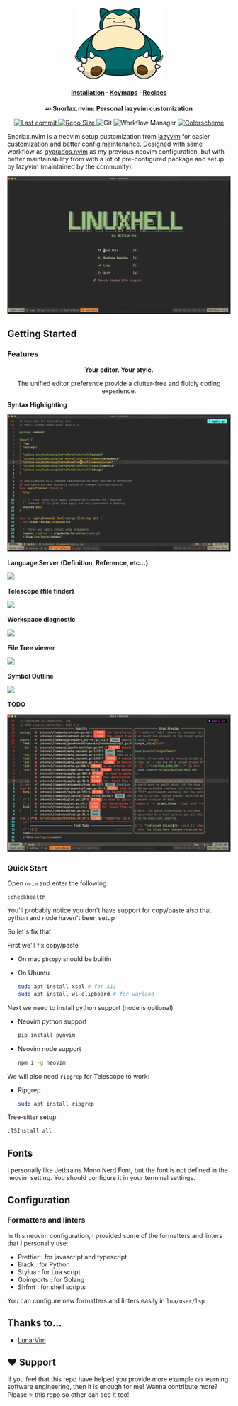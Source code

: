 <p align="center"><img width=200" src="./docs/snorlax.png"></p>

<h4 align="center">
  <a href="https://lazyvim.github.io/installation">Installation</a>
  ·
  <a href="https://lazyvim.github.io/configuration">Keymaps</a>
  ·
  <a href="https://lazyvim.github.io">Recipes</a>
</h4>

<p align="center"><b>💤 Snorlax.nvim: Personal lazyvim customization</b></p>

<p align="center">
  </p>

<div align="center"><p>
    <a href="https://github.com/william9923/snorlax.nvim/pulse">
      <img alt="Last commit" src="https://img.shields.io/github/last-commit/william9923/snorlax.nvim?style=for-the-badge&logo=starship&color=8bd5ca&logoColor=D9E0EE&labelColor=302D41"/>
    </a>
    <a href="https://github.com/william9923/snorlax.nvim">
      <img alt="Repo Size" src="https://img.shields.io/github/repo-size/william9923/snorlax.nvim?color=%23DDB6F2&label=SIZE&logo=codesandbox&style=for-the-badge&logoColor=D9E0EE&labelColor=302D41" />
    </a>
    <img alt="Git" src="https://img.shields.io/badge/git-lazygit-pink?style=for-the-badge&logo=git" />
    <img alt="Workflow Manager" src="https://img.shields.io/badge/multiplexer-tmux-1BB91F?style=for-the-badge&logo=tmux" />
    <a href="https://github.com/ellisonleao/gruvbox.nvim">
     <img alt="Colorscheme"
     src="https://img.shields.io/badge/color-gruvbox-brown?style=for-the-badge" />
    </a>
</p></div>

<p >Snorlax.nvim is a neovim setup customization from <a href="https://github.com/LazyVim/LazyVim">lazyvim</a> for easier customization and better config maintenance. Designed with same workflow as <a href="https://github.com/William9923/gyarados.nvim">gyarados.nvim</a> as my previous neovim configuration, but with better maintainability from with a lot of pre-configured package and setup by lazyvim (maintained by the community).</p>

<p align="center">
    <img src="docs/welcome-page.png"/>
</p>

## Getting Started

### Features

<div align="center">
  <p><strong>Your editor. Your style.</strong></p>
  <p>The unified editor preference provide a clutter-free and fluidly coding experience.</p>
</div>

<p align="center">
  <p><strong>Syntax Highlighting</strong></p>
  <img src="docs/treesitter.png" />
</p>

<p align="center">
  <p><strong>Language Server (Definition, Reference, etc...)</strong></p>
  <img src="docs/lspsaga.png" />
</p>

<p align="center">
  <p><strong>Telescope (file finder)</strong></p>
  <img src="docs/telescope.png" />
</p>

<p align="center">
  <p><strong>Workspace diagnostic</strong></p>
  <img src="docs/diagnostic.png" />
</p>

<p align="center">
  <p><strong>File Tree viewer</strong></p>
  <img src="docs/tree-viewer.png" />
</p>

<p align="center">
  <p><strong>Symbol Outline</strong></p>
  <img src="docs/outline.png" />
</p>

<p align="center">
  <p><strong>TODO</strong></p>
  <img src="docs/Todo.png" />
</p>

### Quick Start

Open `nvim` and enter the following:

```
:checkhealth
```

You'll probably notice you don't have support for copy/paste also that python and node haven't been setup

So let's fix that

First we'll fix copy/paste

- On mac `pbcopy` should be builtin

- On Ubuntu

  ```sh
  sudo apt install xsel # for X11
  sudo apt install wl-clipboard # for wayland
  ```

Next we need to install python support (node is optional)

- Neovim python support

  ```sh
  pip install pynvim
  ```

- Neovim node support

  ```sh
  npm i -g neovim
  ```

We will also need `ripgrep` for Telescope to work:

- Ripgrep

  ```sh
  sudo apt install ripgrep
  ```

Tree-sitter setup

```sh
:TSInstall all
```

## Fonts

I personally like Jetbrains Mono Nerd Font, but the font is not defined in the neovim setting. You should configure it in your terminal settings.

## Configuration

### Formatters and linters

In this neovim configuration, I provided some of the formatters and linters that I personally use:

- Prettier : for javascript and typescript
- Black : for Python
- Stylua : for Lua script
- Goimports : for Golang
- Shfmt : for shell scripts

You can configure new formatters and linters easily in `lua/user/lsp`

## Thanks to...

- [LunarVim](https://github.com/LunarVim/nvim-basic-ide)

## ❤️ Support

If you feel that this repo have helped you provide more example on learning software engineering, then it is enough for me! Wanna contribute more? Please ⭐ this repo so other can see it too!
